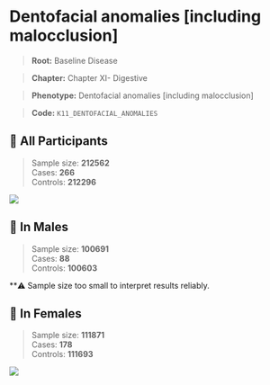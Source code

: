 # Dentofacial anomalies [including malocclusion]

> **Root:** Baseline Disease  

> **Chapter:** Chapter XI- Digestive  

> **Phenotype:** Dentofacial anomalies [including malocclusion]  

> **Code:** `K11_DENTOFACIAL_ANOMALIES`

## 🧪 All Participants  
> Sample size: **212562**  
> Cases: **266**  
> Controls: **212296**
<img src="/Disease/Figures/ALL/Incidence/K11_DENTOFACIAL_ANOMALIES.png"/>
<CsvTable src="/Disease/Data/ALL/Incidence/COX_K11_DENTOFACIAL_ANOMALIES.csv" label="🔍 View full results" />

## 👨 In Males  
> Sample size: **100691**  
> Cases: **88**  
> Controls: **100603**

**⚠️ Sample size too small to interpret results reliably.


## 👩 In Females  
> Sample size: **111871**  
> Cases: **178**  
> Controls: **111693**
<img src="/Disease/Figures/Female/Incidence/K11_DENTOFACIAL_ANOMALIES.png"/>
<CsvTable src="/Disease/Data/Female/Incidence/COX_K11_DENTOFACIAL_ANOMALIES.csv" label="🔍 View full results" />
